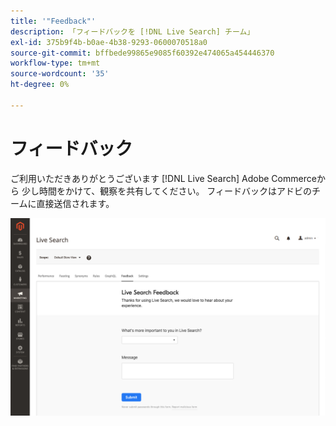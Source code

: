 ```yaml
---
title: '"Feedback"'
description: 「フィードバックを [!DNL Live Search] チーム」
exl-id: 375b9f4b-b0ae-4b38-9293-0600070518a0
source-git-commit: bffbede99865e9085f60392e474065a454446370
workflow-type: tm+mt
source-wordcount: '35'
ht-degree: 0%

---
```


# フィードバック

ご利用いただきありがとうございます [!DNL Live Search] Adobe Commerceから 少し時間をかけて、観察を共有してください。 フィードバックはアドビのチームに直接送信されます。

![ライブ検索ベータフィードバック](assets/feedback.png)
